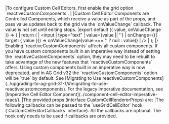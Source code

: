 <framework-specific-section frameworks="react">
|To configure Custom Cell Editors, first enable the grid option `reactiveCustomComponents`.
|
|Custom Cell Editor Components are Controlled Components, which receive a value as part of the props, and pass value updates back to the grid via the `onValueChange` callback. The value is not set until editing stops.
</framework-specific-section>

<framework-specific-section frameworks="react">
<snippet transform={false} language="jsx">
|export default ({ value, onValueChange }) => {
|    return (
|        &lt;input
|            type="text"
|            value={value || ''}
|            onChange={({ target: { value }}) => onValueChange(value === '' ? null : value)}
|        />
|    );
|}
</snippet>
</framework-specific-section>

<framework-specific-section frameworks="react">
<note>Enabling `reactiveCustomComponents` affects all custom components. If you have custom components built in an imperative way instead of setting the `reactiveCustomComponents` option, they may need to be rebuilt to take advantage of the new features that `reactiveCustomComponents` offers. Using custom components built in an imperative way is now deprecated, and in AG Grid v32 the `reactiveCustomComponents` option will be `true` by default. See [Migrating to Use reactiveCustomComponents](../upgrading-to-ag-grid-31-1/#migrating-to-use-reactivecustomcomponents). For the legacy imperative documentation, see [Imperative Cell Editor Component](../component-cell-editor-imperative-react/).</note>
</framework-specific-section>

<framework-specific-section frameworks="react">
|The provided props (interface CustomCellRendererProps) are:
</framework-specific-section>

<framework-specific-section frameworks="react">
<interface-documentation interfaceName='CustomCellEditorProps' config='{ "description": "" }'></interface-documentation>
</framework-specific-section>

<framework-specific-section frameworks="react">
|The following callbacks can be passed to the `useGridCellEditor` hook (`CustomCellEditorCallbacks` interface). All the callbacks are optional. The hook only needs to be used if callbacks are provided.
</framework-specific-section>

<framework-specific-section frameworks="react">
<interface-documentation interfaceName='CustomCellEditorCallbacks' config='{ "description": "" }'></interface-documentation>
</framework-specific-section>
